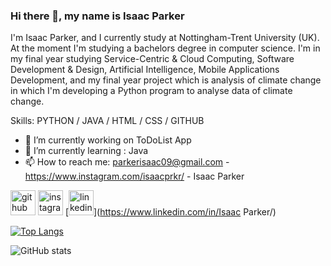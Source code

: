 ### Hi there 👋, my name is Isaac Parker
I'm Isaac Parker, and I currently study at Nottingham-Trent University (UK). At the moment I'm studying a bachelors degree in computer science. I'm in my final year studying Service-Centric & Cloud Computing, Software 
Development & Design, Artificial Intelligence, Mobile Applications Development, and my final year project which is analysis of climate change in which I'm developing a Python program to analyse data of climate change. 

Skills: PYTHON / JAVA / HTML / CSS / GITHUB 

- 🔭 I’m currently working on ToDoList App 
- 🌱 I’m currently learning : Java 
- 📫 How to reach me: parkerisaac09@gmail.com - https://www.instagram.com/isaacprkr/ - Isaac Parker


[<img src='https://cdn.jsdelivr.net/npm/simple-icons@3.0.1/icons/github.svg' alt='github' height='40'>](https://github.com/IsaacPrkr)  [<img src='https://cdn.jsdelivr.net/npm/simple-icons@3.0.1/icons/instagram.svg' alt='instagram' height='40'>](https://www.instagram.com/https://www.instagram.com/isaacprkr//)  [<img src='https://cdn.jsdelivr.net/npm/simple-icons@3.0.1/icons/linkedin.svg' alt='linkedin' height='40'>](https://www.linkedin.com/in/Isaac Parker/)  

[![Top Langs](https://github-readme-stats.vercel.app/api/top-langs/?username=IsaacPrkr)](https://github.com/anuraghazra/github-readme-stats)

![GitHub stats](https://github-readme-stats.vercel.app/api?username=IsaacPrkr&show_icons=true)  
